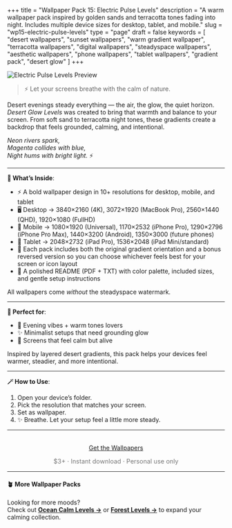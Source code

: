 +++
title = "Wallpaper Pack 15: Electric Pulse Levels"
description = "A warm wallpaper pack inspired by golden sands and terracotta tones fading into night. Includes multiple device sizes for desktop, tablet, and mobile."
slug = "wp15-electric-pulse-levels"
type = "page"
draft = false
keywords = [
  "desert wallpapers", "sunset wallpapers", "warm gradient wallpaper",
  "terracotta wallpapers", "digital wallpapers", "steadyspace wallpapers",
  "aesthetic wallpapers", "phone wallpapers", "tablet wallpapers", "gradient pack", "desert glow"
]
+++

![Electric Pulse Levels Preview](/images/wp15-electric-pulse-levels/electricpulselevelscover.png)

> ⚡ Let your screens breathe with the calm of nature.

Desert evenings steady everything — the air, the glow, the quiet horizon. <i>Desert Glow Levels</i> was created to bring that warmth and balance to your screen. From soft sand to terracotta night tones, these gradients create a backdrop that feels grounded, calming, and intentional.

<i>Neon rivers spark,<br>
Magenta collides with blue,<br>
Night hums with bright light.</i> ⚡

---

<div class="highlight-box">

**📂 What’s Inside**:

- ⚡ A bold wallpaper design in 10+ resolutions for desktop, mobile, and tablet
- 🖥 Desktop → 3840×2160 (4K), 3072×1920 (MacBook Pro), 2560×1440 (QHD), 1920×1080 (FullHD)
- 📱 Mobile → 1080×1920 (Universal), 1170×2532 (iPhone Pro), 1290×2796 (iPhone Pro Max), 1440×3200 (Android), 1350×3000 (future phones)
- 📱 Tablet → 2048×2732 (iPad Pro), 1536×2048 (iPad Mini/standard)
- 🔄 Each pack includes both the original gradient orientation and a bonus reversed version so you can choose whichever feels best for your screen or icon layout
- 📄 A polished README (PDF + TXT) with color palette, included sizes, and gentle setup instructions

All wallpapers come _without_ the steadyspace watermark.</div>

---
 
<div class="highlight-box">

**🤎 Perfect for**:

- 🌄 Evening vibes + warm tones lovers
- ✨ Minimalist setups that need grounding glow
- 🌵 Screens that feel calm but alive

Inspired by layered desert gradients, this pack helps your devices feel warmer, steadier, and more intentional.</div>

---

<div class="highlight-box">

**🪄 How to Use**:

1. Open your device’s folder.
2. Pick the resolution that matches your screen.
3. Set as wallpaper.
4. ✨ Breathe. Let your setup feel a little more steady. </div>

---  

<div style="text-align: center; margin-top: 2rem;">
  <a class="gumroad-button" href="https://steadyspace.gumroad.com/l/wp08_desertglowlevels">Get the Wallpapers</a>
  <p style="font-size: 0.9rem; color: #777;">$3+ · Instant download · Personal use only</p>
</div>

---

#### 🪴 More Wallpaper Packs  
Looking for more moods?  
Check out [**Ocean Calm Levels →**](/wp04-ocean-calm-levels) or [**Forest Levels →**](/wp05-forest-levels) to expand your calming collection.  
